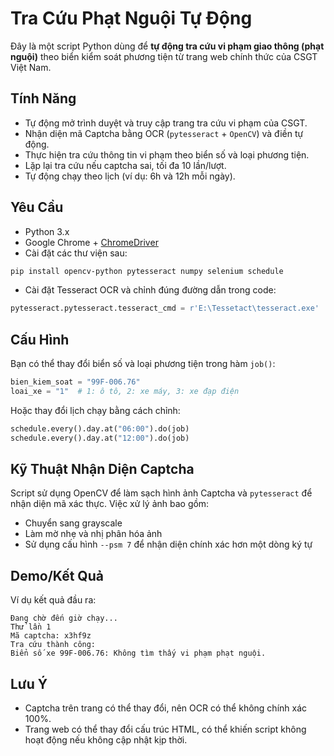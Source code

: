 
# Tra Cứu Phạt Nguội Tự Động

Đây là một script Python dùng để **tự động tra cứu vi phạm giao thông (phạt nguội)** theo biển kiểm soát phương tiện từ trang web chính thức của CSGT Việt Nam.

## Tính Năng

- Tự động mở trình duyệt và truy cập trang tra cứu vi phạm của CSGT.
- Nhận diện mã Captcha bằng OCR (`pytesseract` + `OpenCV`) và điền tự động.
- Thực hiện tra cứu thông tin vi phạm theo biển số và loại phương tiện.
- Lặp lại tra cứu nếu captcha sai, tối đa 10 lần/lượt.
- Tự động chạy theo lịch (ví dụ: 6h và 12h mỗi ngày).

## Yêu Cầu

- Python 3.x
- Google Chrome + [ChromeDriver](https://sites.google.com/a/chromium.org/chromedriver/)
- Cài đặt các thư viện sau:

```bash
pip install opencv-python pytesseract numpy selenium schedule
```

- Cài đặt Tesseract OCR và chỉnh đúng đường dẫn trong code:

```python
pytesseract.pytesseract.tesseract_cmd = r'E:\Tessetact\tesseract.exe'
```

## Cấu Hình

Bạn có thể thay đổi biển số và loại phương tiện trong hàm `job()`:

```python
bien_kiem_soat = "99F-006.76"
loai_xe = "1"  # 1: ô tô, 2: xe máy, 3: xe đạp điện
```

Hoặc thay đổi lịch chạy bằng cách chỉnh:

```python
schedule.every().day.at("06:00").do(job)
schedule.every().day.at("12:00").do(job)
```

## Kỹ Thuật Nhận Diện Captcha

Script sử dụng OpenCV để làm sạch hình ảnh Captcha và `pytesseract` để nhận diện mã xác thực. Việc xử lý ảnh bao gồm:
- Chuyển sang grayscale
- Làm mờ nhẹ và nhị phân hóa ảnh
- Sử dụng cấu hình `--psm 7` để nhận diện chính xác hơn một dòng ký tự

## Demo/Kết Quả

Ví dụ kết quả đầu ra:

```
Đang chờ đến giờ chạy...
Thử lần 1
Mã captcha: x3hf9z
Tra cứu thành công:
Biển số xe 99F-006.76: Không tìm thấy vi phạm phạt nguội.
```

## Lưu Ý

- Captcha trên trang có thể thay đổi, nên OCR có thể không chính xác 100%.
- Trang web có thể thay đổi cấu trúc HTML, có thể khiến script không hoạt động nếu không cập nhật kịp thời.


